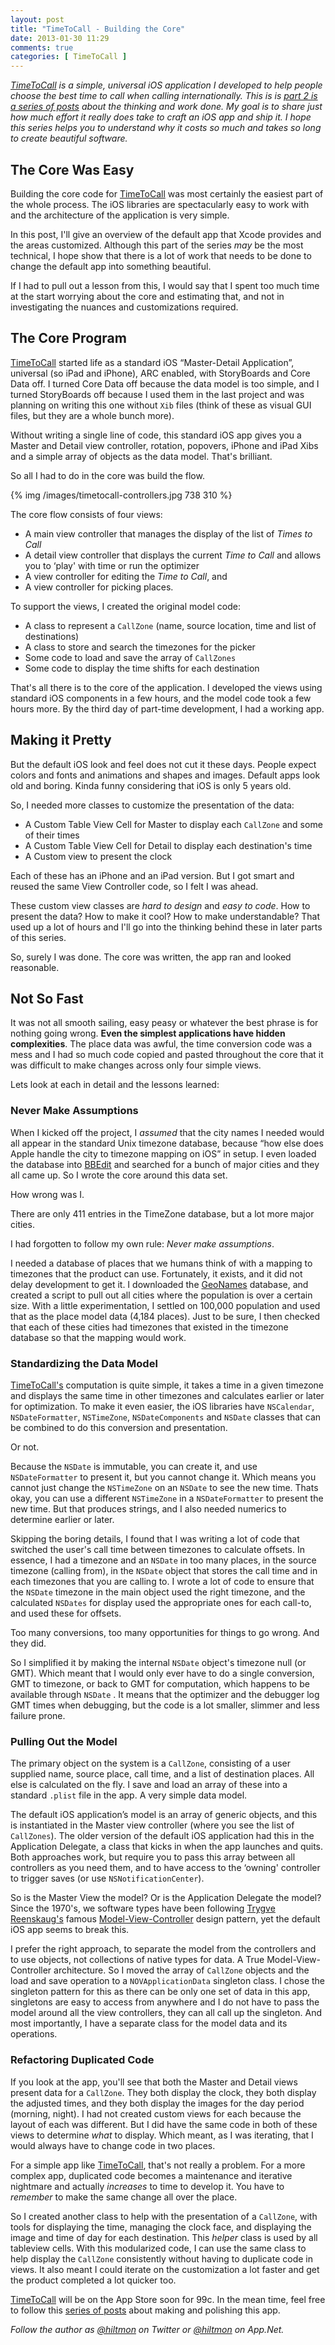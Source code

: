```yaml
---
layout: post
title: "TimeToCall - Building the Core"
date: 2013-01-30 11:29
comments: true
categories: [ TimeToCall ]
---
```


*[TimeToCall](http://www.hiltmon.com/timetocall/) is a simple, universal iOS application I developed to help people choose the best time to call when calling internationally. This is is [part 2 is a series of posts](http://www.hiltmon.com/blog/categories/timetocall/) about the thinking and work done. My goal is to share just how much effort it really does take to craft an iOS app and ship it. I hope this series helps you to understand why it costs so much and takes so long to create beautiful software.*

## The Core Was Easy

Building the core code for [TimeToCall](http://www.hiltmon.com/timetocall/) was most certainly the easiest part of the whole process. The iOS libraries are spectacularly easy to work with and the architecture of the application is very simple.

In this post, I'll give an overview of the default app that Xcode provides and the areas customized. Although this part of the series *may* be the most technical, I hope show that there is a lot of work that needs to be done to change the default app into something beautiful.

If I had to pull out a lesson from this, I would say that I spent too much time at the start worrying about the core and estimating that, and not in investigating the nuances and customizations required.

## The Core Program

[TimeToCall](http://www.hiltmon.com/timetocall/) started life as a standard iOS “Master-Detail Application”, universal (so iPad and iPhone), ARC enabled, with StoryBoards and Core Data off. I turned Core Data off because the data model is too simple, and I turned StoryBoards off because I used them in the last project and was planning on writing this one without `Xib` files (think of these as visual GUI files, but they are a whole bunch more).

Without writing a single line of code, this standard iOS app gives you a Master and Detail view controller, rotation, popovers, iPhone and iPad Xibs and a simple array of objects as the data model. That's brilliant.

So all I had to do in the core was build the flow.

{% img /images/timetocall-controllers.jpg 738 310 %}

The core flow consists of four views:

* A main view controller that manages the display of the list of *Times to Call*
* A detail view controller that displays the current *Time to Call* and allows you to ‘play' with time or run the optimizer
* A view controller for editing the *Time to Call*, and
* A view controller for picking places.

To support the views, I created the original model code:

* A class to represent a `CallZone` (name, source location, time and list of destinations)
* A class to store and search the timezones for the picker
* Some code to load and save the array of `CallZones`
* Some code to display the time shifts for each destination

That's all there is to the core of the application. I developed the views using standard iOS components in a few hours, and the model code took a few hours more. By the third day of part-time development, I had a working app.

## Making it Pretty

But the default iOS look and feel does not cut it these days. People expect colors and fonts and animations and shapes and images. Default apps look old and boring. Kinda funny considering that iOS is only 5 years old.

So, I needed more classes to customize the presentation of the data:

* A Custom Table View Cell for Master to display each `CallZone` and some of their times
* A Custom Table View Cell for Detail to display each destination's time
* A Custom view to present the clock

Each of these has an iPhone and an iPad version. But I got smart and reused the same View Controller code, so I felt I was ahead.

These custom view classes are *hard to design* and *easy to code*. How to present the data? How to make it cool? How to make understandable? That used up a lot of hours and I'll go into the thinking behind these in later parts of this series.

So, surely I was done. The core was written, the app ran and looked reasonable.

## Not So Fast

It was not all smooth sailing, easy peasy or whatever the best phrase is for nothing going wrong. **Even the simplest applications have hidden complexities**.  The place data was awful, the time conversion code was a mess and I had so much code copied and pasted throughout the core that it was difficult to make changes across only four simple views.

Lets look at each in detail and the lessons learned:

### Never Make Assumptions

When I kicked off the project, I *assumed* that the city names I needed would all appear in the standard Unix timezone database, because “how else does Apple handle the city to timezone mapping on iOS” in setup. I even loaded the database into [BBEdit](http://click.linksynergy.com/fs-bin/stat?id=V41G*FiMqjc&offerid=146261&type=3&subid=0&tmpid=1826&RD_PARM1=https%253A%252F%252Fitunes.apple.com%252Fus%252Fapp%252Fbbedit%252Fid404009241%253Fmt%253D12%2526uo%253D4%2526partnerId%253D30) and searched for a bunch of major cities and they all came up. So I wrote the core around this data set.

How wrong was I.

There are only 411 entries in the TimeZone database, but a lot more major cities. 

I had forgotten to follow my own rule: *Never make assumptions*.

I needed a database of places that we humans think of with a mapping to timezones that the product can use. Fortunately, it exists, and it did not delay development to get it. I downloaded the [GeoNames](http://www.geonames.org/) database, and created a script to pull out all cities where the population is over a certain size. With a little experimentation, I settled on 100,000 population and used that as the place model data (4,184 places). Just to be sure, I then checked that each of these cities had timezones that existed in the timezone database so that the mapping would work.

### Standardizing the Data Model

[TimeToCall's](http://www.hiltmon.com/timetocall/) computation is quite simple, it takes a time in a given timezone and displays the same time in other timezones and calculates earlier or later for optimization. To make it even easier, the iOS libraries have `NSCalendar`, `NSDateFormatter`, `NSTimeZone`, `NSDateComponents` and `NSDate` classes that can be combined to do this conversion and presentation.

Or not.

Because the `NSDate` is immutable, you can create it, and use `NSDateFormatter` to present it, but you cannot change it. Which means you cannot just change the `NSTimeZone` on an `NSDate` to see the new time. Thats okay, you can use a different `NSTimeZone` in a `NSDateFormatter` to present the new time. But that produces strings, and I also needed numerics to determine earlier or later.

Skipping the boring details, I found that I was writing a lot of code that switched the user's call time between timezones to calculate offsets. In essence, I had a timezone and an `NSDate` in too many places, in the source timezone (calling from), in the `NSDate` object that stores the call time and in each timezones that you are calling to. I wrote a lot of code to ensure that the `NSDate` timezone in the main object used the right timezone, and the calculated `NSDates` for display used the appropriate ones for each call-to, and used these for offsets.

Too many conversions, too many opportunities for things to go wrong. And they did.

So I simplified it by making the internal `NSDate` object's timezone null (or GMT). Which meant that I would only ever have to do a single conversion, GMT to timezone, or back to GMT for computation, which happens to be available through `NSDate` . It means that the optimizer and the debugger log GMT times when debugging, but the code is a lot smaller, slimmer and less failure prone.

### Pulling Out the Model

The primary object on the system is a `CallZone`, consisting of a user supplied name, source place, call time, and a list of destination places. All else is calculated on the fly. I save and load an array of these into a standard `.plist` file in the app. A very simple data model.

The default iOS application’s model is an array of generic objects, and this is instantiated in the Master view controller (where you see the list of `CallZones`). The older version of the default iOS application had this in the Application Delegate, a class that kicks in when the app launches and quits. Both approaches work, but require you to pass this array between all controllers as you need them, and to have access to the ‘owning' controller to trigger saves (or use `NSNotificationCenter`).

So is the Master View the model? Or is the Application Delegate the model? Since the 1970's, we software types have been following [Trygve Reenskaug's](http://en.wikipedia.org/wiki/Trygve_Reenskaug) famous [Model-View-Controller](http://en.wikipedia.org/wiki/Model-view-controller) design pattern, yet the default iOS app seems to break this.

I prefer the right approach, to separate the model from the controllers and to use objects, not collections of native types for data. A True Model-View-Controller architecture. So I moved the array of `CallZone` objects and the load and save operation to a `NOVApplicationData` singleton class. I chose the singleton pattern for this as there can be only one set of data in this app, singletons are easy to access from anywhere and I do not have to pass the model around all the view controllers, they can all call up the singleton. And most importantly, I have a separate class for the model data and its operations.

### Refactoring Duplicated Code

If you look at the app, you'll see that both the Master and Detail views present data for a `CallZone`. They both display the clock, they both display the adjusted times, and they both display the images for the day period (morning, night). I had not created custom views for each because the layout of each was different. But I did have the same code in both of these views to determine *what* to display. Which meant, as I was iterating, that I would always have to change code in two places.

For a simple app like [TimeToCall](http://www.hiltmon.com/timetocall/), that's not really a problem. For a more complex app, duplicated code becomes a maintenance and iterative nightmare and actually *increases* to time to develop it. You have to *remember* to make the same change all over the place.

So I created another class to help with the presentation of a `CallZone`, with tools for displaying the time, managing the clock face, and displaying the image and time of day for each destination. This *helper* class is used by all tableview cells. With this modularized code, I can use the same class to help display the `CallZone` consistently without having to duplicate code in views. It also meant I could iterate on the customization a lot faster and get the product completed a lot quicker too.

[TimeToCall](http://www.hiltmon.com/timetocall/) will be on the App Store soon for 99c. In the mean time, feel free to follow this [series of posts](http://www.hiltmon.com/blog/categories/timetocall/) about making and polishing this app.

*Follow the author as [@hiltmon](http://twitter.com/hiltmon) on Twitter or [@hiltmon](http://alpha.app.net/hiltmon) on App.Net.*

